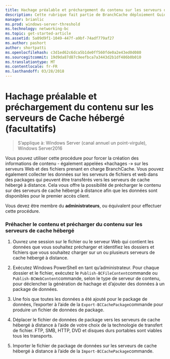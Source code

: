 ```yaml
---
title: Hachage préalable et préchargement du contenu sur les serveurs de Cache hébergé (facultatifs)
description: Cette rubrique fait partie de BranchCache déploiement Guide pour Windows Server2016, qui montre comment déployer BranchCache en mode de cache distribué et hébergé d’optimiser l’utilisation de la bande passante réseau étendu dans les filiales.
manager: brianlic
ms.prod: windows-server-threshold
ms.technology: networking-bc
ms.topic: get-started-article
ms.assetid: 5a09d9f1-1049-447f-a9bf-74adf779af27
ms.author: pashort
author: shortpatti
ms.openlocfilehash: c3d1ed62c6dca5b1de0ff560fde0a2e43ed0d080
ms.sourcegitcommit: 19d9da87d87c9eefbca7a3443d2b1df486b0b010
ms.translationtype: MT
ms.contentlocale: fr-FR
ms.lasthandoff: 03/28/2018
---
```

# <a name="prehashing-and-preloading-content-on-hosted-cache-servers-optional"></a>Hachage préalable et préchargement du contenu sur les serveurs de Cache hébergé (facultatifs)

>S’applique à: Windows Server (canal annuel un point-virgule), Windows Server2016

Vous pouvez utiliser cette procédure pour forcer la création des informations de contenu - également appelées «hachages -» sur les serveurs Web et des fichiers prenant en charge BranchCache. Vous pouvez également collecter les données sur les serveurs de fichiers et web dans des packages qui peuvent être transférés vers les serveurs de cache hébergé à distance.  Cela vous offre la possibilité de précharger le contenu sur des serveurs de cache hébergé à distance afin que les données sont disponibles pour le premier accès client.  
  
Vous devez être membre du **administrateurs**, ou équivalent pour effectuer cette procédure.  
  
### <a name="to-prehash-content-and-preload-the-content-on-hosted-cache-servers"></a>Préhacher le contenu et précharger du contenu sur les serveurs de cache hébergé  
  
1.  Ouvrez une session sur le fichier ou le serveur Web qui contient les données que vous souhaitez précharger et identifiez les dossiers et fichiers que vous souhaitez charger sur un ou plusieurs serveurs de cache hébergé à distance.  
  
2.  Exécutez Windows PowerShell en tant qu’administrateur. Pour chaque dossier et le fichier, exécutez le `Publish-BCFileContent`commande ou `Publish-BCWebContent`commande, selon le type de serveur de contenu, pour déclencher la génération de hachage et d’ajouter des données à un package de données.  
  
3.  Une fois que toutes les données a été ajouté pour le package de données, l’exporter à l’aide de la `Export-BCCachePackage`commande pour produire un fichier de données de package.  
  
4.  Déplacer le fichier de données de package vers les serveurs de cache hébergé à distance à l’aide de votre choix de la technologie de transfert de fichier.  FTP, SMB, HTTP, DVD et disques durs portables sont viables tous les transports.  
  
5.  Importer le fichier de package de données sur les serveurs de cache hébergé à distance à l’aide de la `Import-BCCachePackage`commande.  
  

